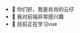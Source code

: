- 👋 你们好，我是肖肖的云仔
- 👀 我对前端非常感兴趣
- 🌱 目前正在学习vue

<!---
user2521/user2521 is a ✨ special ✨ repository because its `README.md` (this file) appears on your GitHub profile.
You can click the Preview link to take a look at your changes.
--->
